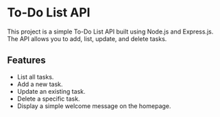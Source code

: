 # To-Do List API

This project is a simple To-Do List API built using Node.js and Express.js. The API allows you to add, list, update, and delete tasks.

## Features

- List all tasks.
- Add a new task.
- Update an existing task.
- Delete a specific task.
- Display a simple welcome message on the homepage.
